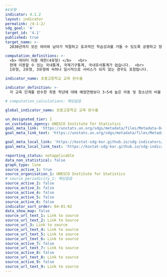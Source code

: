 ```yaml
---
#4유형
indicator: 4.1.2
layout: indicator
permalink: /4-1-2/
sdg_goal: '4'
target_id: '4.1'
published: true
target_name: >-
  2030년까지 모든 여아와 남아가 적절하고 효과적인 학습성과를 거둘 수 있도록 공평하고 양질의 무상 초등교육과 중등교육의 이수를 보장

computation_definitions: >-
  <b> 데이터 이용 제한(4유형) </b>   <br>
  현재 이용할 수 있는 국내통계, 국제기구통계, 국내유사통계가 없습니다.  <br> 
  1유형, 2유형, 3유형에 속하나 일시적으로 서비스가 되지 않는 경우도 포함됩니다.

indicator_name: 초중고등학교 교육 완수율

indicator_definition: >-
  각 교육 단계를 완수한 최종 학년에 대해 예정연령보다 3~5세 높은 아동 및 청소년의 비율

# computation_calculations: 해당없음

global_indicator_name: 초중고등학교 교육 완수율

un_designated_tier: I
un_custodian_agency: UNESCO Institute for Statistics
goal_meta_link: 'https://unstats.un.org/sdgs/metadata/files/Metadata-04-01-02.pdf'
goal_meta_link_text: 'https://unstats.un.org/sdgs/metadata/files/Metadata-04-01-02.pdf'

goal_meta_local_link: 'https://kostat-sdg-kor.github.io/sdg-indicators/public/data/Metadata-04-01-02_KOR.pdf'
goal_meta_local_link_text: 'https://kostat-sdg-kor.github.io/sdg-indicators/public/data/Metadata-04-01-02_KOR.pdf'

reporting_status: notapplicable
data_non_statistical: false
graph_type: line
source_active_1: true
source_organisation_1: UNESCO Institute for Statistics
# source_periodicity_1: 해당없음
source_active_2: false
source_active_3: false
source_active_4: false
source_active_5: false
source_active_6: false
indicator_sort_order: 04-01-02
data_show_map: false
source_url_text_1: Link to source
source_url_text_2: Link to Source
source_url_3: Link to source
source_url_text_4: Link to source
source_url_text_5: Link to source
source_url_text_6: Link to source
source_active_7: false
source_url_text_7: Link to source
source_active_8: false
source_url_text_8: Link to source
source_active_9: false
source_url_text_9: Link to source
---
```


